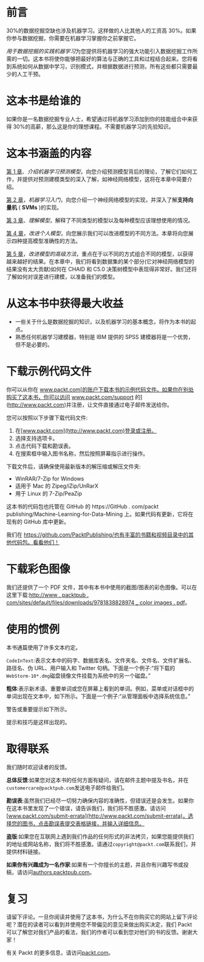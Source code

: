 <title>Preface</title>  

# 前言

30%的数据挖掘空缺也涉及机器学习。这样做的人比其他人的工资高 30%。如果你参与数据挖掘，你需要在机器学习掌握你之前掌握它。

*用于数据挖掘的实践机器学习*为您提供将机器学习的强大功能引入数据挖掘工作所需的一切。这本书将使你能够把最好的算法与正确的工具和过程结合起来。您将看到系统如何从数据中学习，识别模式，并根据数据进行预测，所有这些都只需要最少的人工干预。

<title>Who this book is for</title>  

# 这本书是给谁的

如果你是一名数据挖掘专业人士，希望通过将机器学习添加到你的技能组合中来获得 30%的高薪，那么这是你的理想课程。不需要机器学习的先验知识。

<title>What this book covers</title>  

# 这本书涵盖的内容

[第 1 章](89b0379e-6284-4901-bac1-4599ccd4a962.xhtml)、*介绍机器学习预测模型*，向您介绍预测模型背后的理论，了解它们如何工作，并提供对预测建模类型的深入了解，如神经网络模型，这将在本章中简要介绍。

[第 2 章](f4f20b86-4417-4c0c-a8b2-d0be16f28e20.xhtml)，*机器学习入门*，向您介绍一个神经网络模型的实现，并深入了解**支持向量机** ( **SVMs** )的实现。

[第 3 章](1609bad6-f131-48b8-9342-3182aec2f729.xhtml)、*理解模型*，解释了不同类型的模型以及每种模型应该理想使用的情况。

[第 4 章](46d30390-1e43-4a2a-bcbb-689c8d01524c.xhtml)，*改进个人模型*，向您展示我们可以改进模型的不同方法。本章将向您展示四种提高模型准确性的方法。

[第 5 章](7f27395b-6acf-420e-8c70-daf04bdcf536.xhtml)，*改进模型的高级方法*，重点在于以不同的方式组合不同的模型，以获得越来越好的结果。在本章中，我们将看到数据集的某个部分(它对神经网络模型的结果没有太大贡献)如何在 CHAID 和 C5.0 决策树模型中表现得非常好。我们还将了解如何对误差进行建模，以准备我们的模型。

<title>To get the most out of this book</title>  

# 从这本书中获得最大收益

*   一些关于什么是数据挖掘的知识，以及机器学习的基本概念，将作为本书的起点。
*   熟悉任何机器学习建模器，特别是 IBM 提供的 SPSS 建模器将是一个优势，但不是必要的。

<title>Download the example code files</title>  

# 下载示例代码文件

你可以从你在 www.packt.com[的账户下载本书的示例代码文件。如果你在别处购买了这本书，你可以访问 www.packt.com/support 的](http://www.packt.com)并注册，让文件直接通过电子邮件发送给你。

您可以按照以下步骤下载代码文件:

1.  在[www.packt.com](http://www.packt.com)登录或注册。
2.  选择支持选项卡。
3.  点击代码下载和勘误表。
4.  在搜索框中输入图书名称，然后按照屏幕指示进行操作。

下载文件后，请确保使用最新版本的解压缩或解压文件夹:

*   WinRAR/7-Zip for Windows
*   适用于 Mac 的 Zipeg/iZip/UnRarX
*   用于 Linux 的 7-Zip/PeaZip

这本书的代码包也托管在 GitHub 的 https://GitHub . com/packt publishing/Machine-Learning-for-Data-Mining 上。如果代码有更新，它将在现有的 GitHub 库中更新。

我们在 https://github.com/PacktPublishing/也有丰富的书籍和视频目录中的其他代码包。看看他们！

<title>Download the color images</title>  

# 下载彩色图像

我们还提供了一个 PDF 文件，其中有本书中使用的截图/图表的彩色图像。可以在这里下载:[http://www . packtpub . com/sites/default/files/downloads/9781838828974 _ color images . pdf](http://www.packtpub.com/sites/default/files/downloads/9781838828974_ColorImages.pdf)。

<title>Conventions used</title>  

# 使用的惯例

本书通篇使用了许多文本约定。

`CodeInText`:表示文本中的码字、数据库表名、文件夹名、文件名、文件扩展名、路径名、伪 URL、用户输入和 Twitter 句柄。下面是一个例子:“将下载的`WebStorm-10*.dmg`磁盘镜像文件挂载为系统中的另一个磁盘。”

**粗体**:表示新术语、重要单词或您在屏幕上看到的单词。例如，菜单或对话框中的单词出现在文本中，如下所示。下面是一个例子:“从管理面板中选择系统信息。”

警告或重要提示如下所示。

提示和技巧是这样出现的。

<title>Get in touch</title>  

# 取得联系

我们随时欢迎读者的反馈。

**总体反馈**:如果您对这本书的任何方面有疑问，请在邮件主题中提及书名，并在`customercare@packtpub.com`发送电子邮件给我们。

**勘误表**:虽然我们已经尽一切努力确保内容的准确性，但错误还是会发生。如果你在这本书里发现了一个错误，请告诉我们，我们将不胜感激。请访问[www.packt.com/submit-errata](http://www.packt.com/submit-errata)，选择您的图书，点击勘误表提交表格链接，并输入详细信息。

**盗版**:如果您在互联网上遇到我们作品的任何形式的非法拷贝，如果您能提供我们的地址或网站名称，我们将不胜感激。请通过`copyright@packt.com`联系我们，并提供材料链接。

**如果你有兴趣成为一名作家**:如果有一个你擅长的主题，并且你有兴趣写书或投稿，请访问[authors.packtpub.com](http://authors.packtpub.com/)。

<title>Reviews</title>  

# 复习

请留下评论。一旦你阅读并使用了这本书，为什么不在你购买它的网站上留下评论呢？潜在的读者可以看到并使用您不带偏见的意见来做出购买决定，我们 Packt 可以了解您对我们产品的看法，我们的作者可以看到您对他们的书的反馈。谢谢大家！

有关 Packt 的更多信息，请访问[packt.com](http://www.packt.com/)。